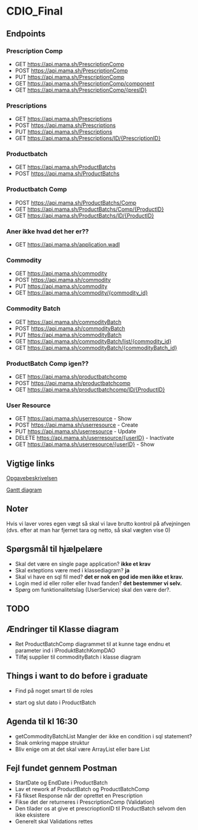 # CDIO_Final
## Endpoints
### Prescription Comp
* GET     https://api.mama.sh/PrescriptionComp
* POST    https://api.mama.sh/PrescriptionComp
* PUT     https://api.mama.sh/PrescriptionComp
* GET     https://api.mama.sh/PrescriptionComp/component
* GET     https://api.mama.sh/PrescriptionComp/{presID}
### Prescriptions
* GET     https://api.mama.sh/Prescriptions
* POST    https://api.mama.sh/Prescriptions
* PUT     https://api.mama.sh/Prescriptions
* GET     https://api.mama.sh/Prescriptions/ID/{PrescriptionID}
### Productbatch
* GET     https://api.mama.sh/ProductBatchs
* POST    https://api.mama.sh/ProductBatchs
### Productbatch Comp
* POST    https://api.mama.sh/ProductBatchs/Comp
* GET     https://api.mama.sh/ProductBatchs/Comp/{ProductID}
* GET     https://api.mama.sh/ProductBatchs/ID/{ProductID}
### Aner ikke hvad det her er??
* GET     https://api.mama.sh/application.wadl
### Commodity
* GET     https://api.mama.sh/commodity
* POST    https://api.mama.sh/commodity
* PUT     https://api.mama.sh/commodity
* GET     https://api.mama.sh/commodity/{commodity_id}
### Commodity Batch
* GET     https://api.mama.sh/commodityBatch
* POST    https://api.mama.sh/commodityBatch
* PUT     https://api.mama.sh/commodityBatch
* GET     https://api.mama.sh/commodityBatch/list/{commodity_id}
* GET     https://api.mama.sh/commodityBatch/{commodityBatch_id}
### ProductBatch Comp igen??
* GET     https://api.mama.sh/productbatchcomp
* POST    https://api.mama.sh/productbatchcomp
* GET     https://api.mama.sh/productbatchcomp/ID/{ProductID}
### User Resource
* GET     https://api.mama.sh/userresource - Show
* POST    https://api.mama.sh/userresource - Create
* PUT     https://api.mama.sh/userresource - Update
* DELETE  https://api.mama.sh/userresource/{userID} - Inactivate
* GET     https://api.mama.sh/userresource/{userID} - Show


## Vigtige links
[Opgavebeskrivelsen](https://docs.google.com/document/d/1QrAzcQmpb-4YLtxR1y-2_UD1ep6b3zqIt3s0HpE95iM/edit)

[Gantt diagram](https://docs.google.com/spreadsheets/d/1CNBKCBNwR9ypWmpiL89Cq-r3YfgAK80_uBcye_2FB7k/edit?fbclid=IwAR1zHT7rFR00NNegIhTMGHC9Neyvlbj9UqFP4hxhQvGWHG5SgxCR0BYLT04#gid=0)

## Noter
Hvis vi laver vores egen vægt så skal vi lave brutto kontrol på afvejningen (dvs. efter at man har fjernet tara og netto, så skal vægten vise 0)

## Spørgsmål til hjælpelære
- Skal det være en single page application?
    __ikke et krav__
- Skal exteptions være med i klassediagram?
    __ja__
- Skal vi have en sql fil med?
    __det er nok en god ide men ikke et krav.__
- Login med id eller roller eller hvad fanden?
    __det bestemmer vi selv.__
- Spørg om funktionalitetslag (UserService) skal den være der?.


## TODO

## Ændringer til Klasse diagram

- Ret ProductBatchComp diagrammet til at kunne tage endnu et parameter ind i IProduktBatchKompDAO 
- Tilføj supplier til commodityBatch i klasse diagram

## Things i want to do before i graduate
- Find på noget smart til de roles

- start og slut dato i ProductBatch

## Agenda til kl 16:30
- getCommodityBatchList Mangler der ikke en condition i sql statement?
- Snak omkring mappe struktur
- Bliv enige om at det skal være ArrayList eller bare List

## Fejl fundet gennem Postman
- StartDate og EndDate i ProductBatch
- Lav et rework af ProductBatch og ProductBatchComp
- Få fikset Response når der oprettet en Prescription
- Fikse det der returneres i PrescriptionComp (Validation) 
- Den tilader os at give et prescrioptionID til ProductBatch selvom den ikke eksistere
- Generelt skal Validations rettes
